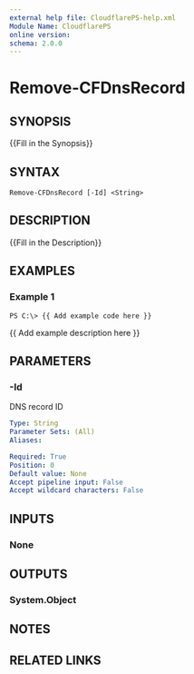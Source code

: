 ```yaml
---
external help file: CloudflarePS-help.xml
Module Name: CloudflarePS
online version: 
schema: 2.0.0
---
```


# Remove-CFDnsRecord

## SYNOPSIS
{{Fill in the Synopsis}}

## SYNTAX

```
Remove-CFDnsRecord [-Id] <String>
```

## DESCRIPTION
{{Fill in the Description}}

## EXAMPLES

### Example 1
```
PS C:\> {{ Add example code here }}
```

{{ Add example description here }}

## PARAMETERS

### -Id
DNS record ID

```yaml
Type: String
Parameter Sets: (All)
Aliases: 

Required: True
Position: 0
Default value: None
Accept pipeline input: False
Accept wildcard characters: False
```

## INPUTS

### None


## OUTPUTS

### System.Object

## NOTES

## RELATED LINKS

